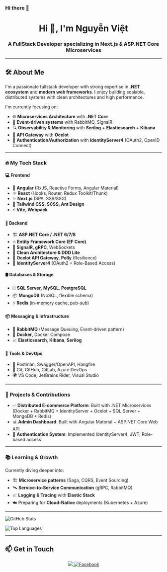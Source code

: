 ### Hi there 👋
<h1 align="center">Hi 👋, I'm Nguyễn Việt</h1>
<h3 align="center">A FullStack Developer specializing in Next.js & ASP.NET Core Microservices</h3>

---

## 🛠️ About Me  

I'm a passionate fullstack developer with strong expertise in **.NET ecosystem** and **modern web frameworks**. I enjoy building scalable, distributed systems with clean architectures and high performance.

I'm currently focusing on:
- 🌐 **Microservices Architecture** with **.NET Core**
- 🧱 **Event-driven systems** with RabbitMQ, SignalR
- 🔍 **Observability & Monitoring** with **Serilog** + **Elasticsearch** + **Kibana**
- 🚪 **API Gateway** with **Ocelot**
- 🔐 **Authentication/Authorization** with **IdentityServer4** (OAuth2, OpenID Connect)

---

### 🔥 My Tech Stack  

#### 💻 Frontend  
- 🌟 **Angular** (RxJS, Reactive Forms, Angular Material)  
- ⚛️ **React** (Hooks, Router, Redux Toolkit/Thunk)
- ✨ **Next.js** (SPA, SSR/SSG)
- 🎨 **Tailwind CSS, SCSS, Ant Design**
- ⚡️ **Vite, Webpack**

#### 🧩 Backend  
- 🏗️ **ASP.NET Core / .NET 6/7/8**  
- 🔥 **Entity Framework Core (EF Core)**  
- 📡 **SignalR, gRPC**, WebSockets  
- 🧭 **Clean Architecture & DDD Lite**
- 🔌 **Ocelot API Gateway**, **Polly** (Resilience)
- 🔐 **IdentityServer4** (OAuth2 + Role-Based Access)

#### 🛢️ Databases & Storage  
- 🗄️ **SQL Server**, **MySQL**, **PostgreSQL**  
- 📦 **MongoDB** (NoSQL, flexible schema)  
- ⚡️ **Redis** (in-memory cache, pub-sub)  

#### 📦 Messaging & Infrastructure  
- 🐇 **RabbitMQ** (Message Queuing, Event-driven pattern)
- 🐳 **Docker**, Docker Compose  
- 📈 **Elasticsearch**, **Kibana**, **Serilog**

#### 🔧 Tools & DevOps  
- 🧪 Postman, Swagger/OpenAPI, Hangfire
- 📁 Git, GitHub, GitLab, Azure DevOps  
- 🌍 VS Code, JetBrains Rider, Visual Studio  

---

### 🚀 Projects & Contributions  

- ✅ **Distributed E-commerce Platform**: Built with .NET Microservices (Docker + RabbitMQ + IdentityServer + Ocelot + SQL Server + MongoDB + Redis)
- 📊 **Admin Dashboard**: Built with Angular Material + ASP.NET Core Web API  
- 🔗 **Authentication System**: Implemented IdentityServer4, JWT, Role-based access  

---

### 📚 Learning & Growth  

Currently diving deeper into:
- 🏗️ **Microservice patterns** (Saga, CQRS, Event Sourcing)  
- 🛰️ **Service-to-Service Communication** (gRPC, RabbitMQ)  
- 📈 **Logging & Tracing** with **Elastic Stack**  
- ☁️ Preparing for **Cloud-Native** deployments (Kubernetes + Azure)

---

<!-- GitHub Stats Card -->
![GitHub Stats](https://github-readme-stats.vercel.app/api?username=Vietokeman&theme=dark&show_icons=true&count_private=true)

<!-- Most Used Languages Card -->
![Top Languages](https://github-readme-stats.vercel.app/api/top-langs/?username=Vietokeman&theme=dark&layout=compact)

---

## 📫 Get in Touch
<div align="center">
  <a href="mailto:vietbmt19@gmail.com">
    <img src="https://img.shields.io/badge/Gmail-D14836?style=for-the-badge&logo=gmail&logoColor=white" />
  </a>
  <a href="https://www.facebook.com/vietphomaique123/">
    <img src="https://img.shields.io/badge/Facebook-%231877F2.svg?style=flat&logo=facebook&logoColor=white" alt="Facebook" />
  </a>
</div>
